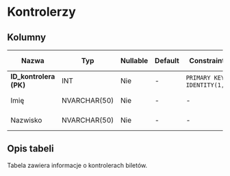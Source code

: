 # Kontrolerzy

## Kolumny

| Nazwa                  | Typ          | Nullable | Default | Constraints                    | Klucze obce | Opis                |
| ---------------------- | ------------ | -------- | ------- | ------------------------------ | ----------- | ------------------- |
| **ID_kontrolera (PK)** | INT          | Nie      | -       | `PRIMARY KEY`, `IDENTITY(1,1)` | -           | ID kontrolera       |
| Imię                   | NVARCHAR(50) | Nie      | -       | -                              | -           | Imię kontrolera     |
| Nazwisko               | NVARCHAR(50) | Nie      | -       | -                              | -           | Nazwisko kontrolera |

## Opis tabeli

Tabela zawiera informacje o kontrolerach biletów.
